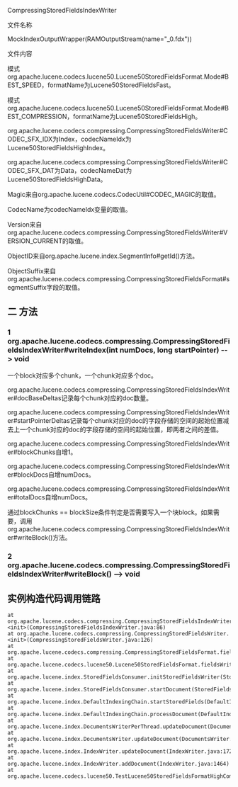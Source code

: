 CompressingStoredFieldsIndexWriter

文件名称

MockIndexOutputWrapper(RAMOutputStream(name="\_0.fdx"))

文件内容

模式org.apache.lucene.codecs.lucene50.Lucene50StoredFieldsFormat.Mode#BEST_SPEED，formatName为Lucene50StoredFieldsFast。

模式org.apache.lucene.codecs.lucene50.Lucene50StoredFieldsFormat.Mode#BEST_COMPRESSION，formatName为Lucene50StoredFieldsHigh。

org.apache.lucene.codecs.compressing.CompressingStoredFieldsWriter#CODEC_SFX_IDX为Index，codecNameIdx为Lucene50StoredFieldsHighIndex。

org.apache.lucene.codecs.compressing.CompressingStoredFieldsWriter#CODEC_SFX_DAT为Data，codecNameDat为Lucene50StoredFieldsHighData。


Magic来自org.apache.lucene.codecs.CodecUtil#CODEC_MAGIC的取值。

CodecName为codecNameIdx变量的取值。

Version来自org.apache.lucene.codecs.compressing.CompressingStoredFieldsWriter#VERSION_CURRENT的取值。

ObjectID来自org.apache.lucene.index.SegmentInfo#getId()方法。

ObjectSuffix来自org.apache.lucene.codecs.compressing.CompressingStoredFieldsFormat#segmentSuffix字段的取值。

## 二 方法

### 1 org.apache.lucene.codecs.compressing.CompressingStoredFieldsIndexWriter#writeIndex(int numDocs, long startPointer) --> void

一个block对应多个chunk，一个chunk对应多个doc。

org.apache.lucene.codecs.compressing.CompressingStoredFieldsIndexWriter#docBaseDeltas记录每个chunk对应的doc数量。

org.apache.lucene.codecs.compressing.CompressingStoredFieldsIndexWriter#startPointerDeltas记录每个chunk对应的doc的字段存储的空间的起始位置减去上一个chunk对应的doc的字段存储的空间的起始位置，即两者之间的差值。

org.apache.lucene.codecs.compressing.CompressingStoredFieldsIndexWriter#blockChunks自增1。

org.apache.lucene.codecs.compressing.CompressingStoredFieldsIndexWriter#blockDocs自增numDocs。

org.apache.lucene.codecs.compressing.CompressingStoredFieldsIndexWriter#totalDocs自增numDocs。

通过blockChunks == blockSize条件判定是否需要写入一个块block。如果需要，调用org.apache.lucene.codecs.compressing.CompressingStoredFieldsIndexWriter#writeBlock()方法。

### 2 org.apache.lucene.codecs.compressing.CompressingStoredFieldsIndexWriter#writeBlock() --> void


## 实例构造代码调用链路

```
at org.apache.lucene.codecs.compressing.CompressingStoredFieldsIndexWriter.<init>(CompressingStoredFieldsIndexWriter.java:86)
at org.apache.lucene.codecs.compressing.CompressingStoredFieldsWriter.<init>(CompressingStoredFieldsWriter.java:126)
at org.apache.lucene.codecs.compressing.CompressingStoredFieldsFormat.fieldsWriter(CompressingStoredFieldsFormat.java:128)
at org.apache.lucene.codecs.lucene50.Lucene50StoredFieldsFormat.fieldsWriter(Lucene50StoredFieldsFormat.java:183)
at org.apache.lucene.index.StoredFieldsConsumer.initStoredFieldsWriter(StoredFieldsConsumer.java:39)
at org.apache.lucene.index.StoredFieldsConsumer.startDocument(StoredFieldsConsumer.java:46)
at org.apache.lucene.index.DefaultIndexingChain.startStoredFields(DefaultIndexingChain.java:353)
at org.apache.lucene.index.DefaultIndexingChain.processDocument(DefaultIndexingChain.java:387)
at org.apache.lucene.index.DocumentsWriterPerThread.updateDocument(DocumentsWriterPerThread.java:240)
at org.apache.lucene.index.DocumentsWriter.updateDocument(DocumentsWriter.java:496)
at org.apache.lucene.index.IndexWriter.updateDocument(IndexWriter.java:1729)
at org.apache.lucene.index.IndexWriter.addDocument(IndexWriter.java:1464)
at org.apache.lucene.codecs.lucene50.TestLucene50StoredFieldsFormatHighCompression.testMixedCompressions(TestLucene50StoredFieldsFormatHighCompression.java:56) 
```
